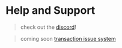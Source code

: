 # Help and Support

> check out the [discord](https://discord.gg/kDfHEMGy)!

> coming soon [transaction issue system]()
